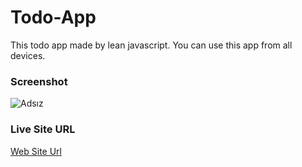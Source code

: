 # Todo-App
This todo app made by lean javascript.
You can use this app from all devices.
### Screenshot
![Adsız](https://github.com/hakcinar/reactkeyconcepts/assets/44376537/f95e984e-32a6-43c2-9daa-a2f9cbd2f820)
### Live Site URL
[Web Site Url](https://green-todo-h1vlg504q-hakcinars-projects.vercel.app/)
